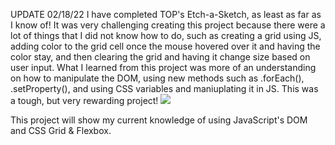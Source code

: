 UPDATE 02/18/22
I have completed TOP's Etch-a-Sketch, as least as far as I know of! It was very challenging creating this project because there were a lot of things that I did not know how to do, such as creating a grid using JS, adding color to the grid cell once the mouse hovered over it and having the color stay, and then clearing the grid and having it change size based on user input. What I learned from this project was more of an understanding on how to manipulate the DOM, using new methods such as .forEach(), .setProperty(), and using CSS variables and maniuplating it in JS. This was a tough, but very rewarding project!
<img src="/Etch-a-Sketch/imgs/screenshot.PNG">

This project will show my current knowledge of using JavaScript's DOM and CSS Grid & Flexbox.
